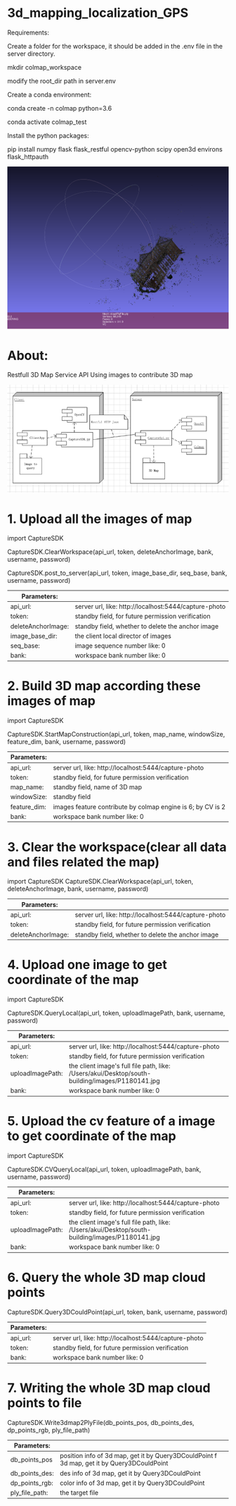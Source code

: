 # 3d_mapping_localization_GPS

Requirements:

Create a folder for the workspace, it should be added in the .env file in the server directory.

mkdir colmap_workspace

modify the root_dir path in server.env

Create a conda environment:


conda create -n colmap python=3.6

conda activate colmap_test

Install the python packages:

pip install numpy flask flask_restful opencv-python scipy open3d environs flask_httpauth





![](3dmapping-localization-main/cloudpoint.png)
# **About:**

Restfull 3D Map Service API
Using images to contribute 3D map

![img.png](3dmapping-localization-main/img.png)

# **1. Upload all the images of map**

import CaptureSDK

CaptureSDK.ClearWorkspace(api_url, token, deleteAnchorImage, bank, username, password)

CaptureSDK.post_to_server(api_url, token, image_base_dir, seq_base, bank, username, password)

|Parameters:||
| ----- | --------- |
|api_url:| server url, like: http://localhost:5444/capture-photo|
|token: |standby field, for future permission verification|
|deleteAnchorImage: |standby field, whether to delete the anchor image|
|image_base_dir: |the client local director of images|
|seq_base: |image sequence number like: 0|
|bank: |workspace bank number like: 0|

# **2. Build 3D map according these images of map**

import CaptureSDK

CaptureSDK.StartMapConstruction(api_url, token, map_name, windowSize, feature_dim, bank, username, password)

|Parameters:||
| ----- | --------- |
|api_url: |server url, like: http://localhost:5444/capture-photo|
|token: |standby field, for future permission verification|
|map_name: |standby field, name of 3D map|
|windowSize: |standby field|
|feature_dim: |images feature contribute by colmap engine is 6; by CV is 2|
|bank: |workspace bank number like: 0|

# **3. Clear the workspace(clear all data and files related the map)**

import CaptureSDK
CaptureSDK.ClearWorkspace(api_url, token, deleteAnchorImage, bank, username, password)

|Parameters:||
| ----- | --------- |
|api_url: |server url, like: http://localhost:5444/capture-photo|
|token: |standby field, for future permission verification|
|deleteAnchorImage: |standby field, whether to delete the anchor image|

# **4. Upload one image to get coordinate of the map**

import CaptureSDK

CaptureSDK.QueryLocal(api_url, token, uploadImagePath, bank, username, password)

|Parameters:||
| ----- | --------- |
|api_url: |server url, like: http://localhost:5444/capture-photo|
|token: |standby field, for future permission verification|
|uploadImagePath: |the client image's full file path, like: /Users/akui/Desktop/south-building/images/P1180141.jpg|
|bank: |workspace bank number like: 0|

# **5. Upload the cv feature of a image to get coordinate of the map**

import CaptureSDK

CaptureSDK.CVQueryLocal(api_url, token, uploadImagePath, bank, username, password)

|Parameters:||
| ----- | --------- |
|api_url: |server url, like: http://localhost:5444/capture-photo|
|token: |standby field, for future permission verification|
|uploadImagePath: |the client image's full file path, like: /Users/akui/Desktop/south-building/images/P1180141.jpg|
|bank: |workspace bank number like: 0|


# **6. Query the whole 3D map cloud points**

CaptureSDK.Query3DCouldPoint(api_url, token, bank, username, password)

|Parameters:||
| ----- | --------- |
|api_url: |server url, like: http://localhost:5444/capture-photo|
|token: |standby field, for future permission verification|
|bank: |workspace bank number like: 0|

# **7. Writing the whole 3D map cloud points to file**

CaptureSDK.Write3dmap2PlyFile(db_points_pos, db_points_des, dp_points_rgb, ply_file_path)

| Parameters:    ||
|----------------|------------------------------ |
| db_points_pos  |position info of 3d map, get it by Query3DCouldPoint f 3d map, get it by Query3DCouldPoint |
| db_points_des: | des info of 3d map, get it by Query3DCouldPoint      |
| dp_points_rgb: | color info of 3d map, get it by Query3DCouldPoint    |
| ply_file_path: | the target file                                      |
